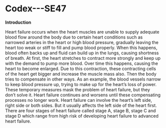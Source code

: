 # Codex---SE47

**Introduction** 

Heart failure occurs when the heart muscles are unable to supply adequate blood flow around the
body due to certain heart conditions such as narrowed arteries in the heart or high blood pressure,
gradually leaving the heart too weak or stiff to fill and pump blood properly. 
When this happens, blood often backs up and fluid can build up in the lungs, causing
shortness of breath. At first, the heart stretches to contract more strongly and keep up with the
demand to pump more blood. Over time this happens, causing the heart to
become enlarged. Due to this contraction, these contracting cells of the heart get bigger and
increase the muscle mass also. Then the body tries to compensate in other ways. As an example,
the blood vessels narrow to keep blood pressure up, trying to make up for the heart’s loss of power.
These temporary measures mask the problem of heart failure, but they don’t solve it. 
Heart failure continues and worsens until these compensating processes no
longer work. Heart failure can involve the heart’s left side, right side or both sides. 
But it usually affects the left side of the heart first. There are four stages
of heart failure called stage A, stage B, stage C and stage D which range from high risk of
developing heart failure to advanced heart failure.
